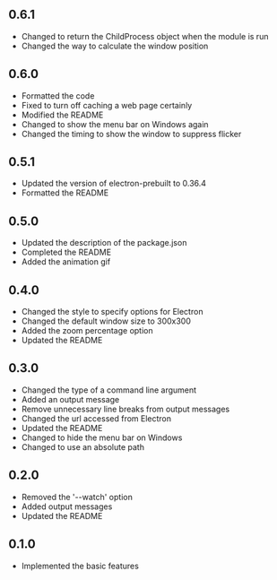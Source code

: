 ## 0.6.1
- Changed to return the ChildProcess object when the module is run
- Changed the way to calculate the window position

## 0.6.0
- Formatted the code
- Fixed to turn off caching a web page certainly
- Modified the README
- Changed to show the menu bar on Windows again
- Changed the timing to show the window to suppress flicker

## 0.5.1
- Updated the version of electron-prebuilt to 0.36.4
- Formatted the README

## 0.5.0
- Updated the description of the package.json
- Completed the README
- Added the animation gif

## 0.4.0
- Changed the style to specify options for Electron
- Changed the default window size to 300x300
- Added the zoom percentage option
- Updated the README

## 0.3.0
- Changed the type of a command line argument
- Added an output message
- Remove unnecessary line breaks from output messages
- Changed the url accessed from Electron
- Updated the README
- Changed to hide the menu bar on Windows
- Changed to use an absolute path

## 0.2.0
- Removed the '--watch' option
- Added output messages
- Updated the README

## 0.1.0
- Implemented the basic features
